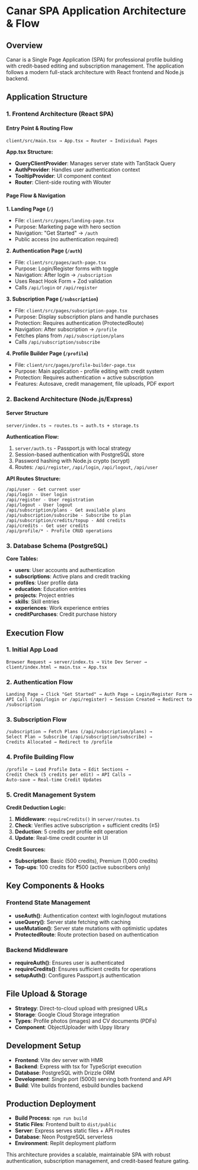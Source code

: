 # Canar SPA Application Architecture & Flow

## Overview
Canar is a Single Page Application (SPA) for professional profile building with credit-based editing and subscription management. The application follows a modern full-stack architecture with React frontend and Node.js backend.

## Application Structure

### 1. Frontend Architecture (React SPA)

#### Entry Point & Routing Flow
```
client/src/main.tsx → App.tsx → Router → Individual Pages
```

**App.tsx Structure:**
- **QueryClientProvider**: Manages server state with TanStack Query
- **AuthProvider**: Handles user authentication context
- **TooltipProvider**: UI component context
- **Router**: Client-side routing with Wouter

#### Page Flow & Navigation

**1. Landing Page (`/`)**
- File: `client/src/pages/landing-page.tsx`
- Purpose: Marketing page with hero section
- Navigation: "Get Started" → `/auth`
- Public access (no authentication required)

**2. Authentication Page (`/auth`)**
- File: `client/src/pages/auth-page.tsx`
- Purpose: Login/Register forms with toggle
- Navigation: After login → `/subscription`
- Uses React Hook Form + Zod validation
- Calls `/api/login` or `/api/register`

**3. Subscription Page (`/subscription`)**
- File: `client/src/pages/subscription-page.tsx`
- Purpose: Display subscription plans and handle purchases
- Protection: Requires authentication (ProtectedRoute)
- Navigation: After subscription → `/profile`
- Fetches plans from `/api/subscription/plans`
- Calls `/api/subscription/subscribe`

**4. Profile Builder Page (`/profile`)**
- File: `client/src/pages/profile-builder-page.tsx`
- Purpose: Main application - profile editing with credit system
- Protection: Requires authentication + active subscription
- Features: Autosave, credit management, file uploads, PDF export

### 2. Backend Architecture (Node.js/Express)

#### Server Structure
```
server/index.ts → routes.ts → auth.ts + storage.ts
```

**Authentication Flow:**
1. `server/auth.ts` - Passport.js with local strategy
2. Session-based authentication with PostgreSQL store
3. Password hashing with Node.js crypto (scrypt)
4. Routes: `/api/register`, `/api/login`, `/api/logout`, `/api/user`

**API Routes Structure:**
```
/api/user - Get current user
/api/login - User login
/api/register - User registration
/api/logout - User logout
/api/subscription/plans - Get available plans
/api/subscription/subscribe - Subscribe to plan
/api/subscription/credits/topup - Add credits
/api/credits - Get user credits
/api/profile/* - Profile CRUD operations
```

### 3. Database Schema (PostgreSQL)

**Core Tables:**
- **users**: User accounts and authentication
- **subscriptions**: Active plans and credit tracking
- **profiles**: User profile data
- **education**: Education entries
- **projects**: Project entries  
- **skills**: Skill entries
- **experiences**: Work experience entries
- **creditPurchases**: Credit purchase history

## Execution Flow

### 1. Initial App Load
```
Browser Request → server/index.ts → Vite Dev Server → client/index.html → main.tsx → App.tsx
```

### 2. Authentication Flow
```
Landing Page → Click "Get Started" → Auth Page → Login/Register Form → 
API Call (/api/login or /api/register) → Session Created → Redirect to /subscription
```

### 3. Subscription Flow
```
/subscription → Fetch Plans (/api/subscription/plans) → 
Select Plan → Subscribe (/api/subscription/subscribe) → 
Credits Allocated → Redirect to /profile
```

### 4. Profile Building Flow
```
/profile → Load Profile Data → Edit Sections → 
Credit Check (5 credits per edit) → API Calls → 
Auto-save → Real-time Credit Updates
```

### 5. Credit Management System

**Credit Deduction Logic:**
1. **Middleware**: `requireCredits()` in `server/routes.ts`
2. **Check**: Verifies active subscription + sufficient credits (≥5)
3. **Deduction**: 5 credits per profile edit operation
4. **Update**: Real-time credit counter in UI

**Credit Sources:**
- **Subscription**: Basic (500 credits), Premium (1,000 credits)
- **Top-ups**: 100 credits for ₹500 (active subscribers only)

## Key Components & Hooks

### Frontend State Management
- **useAuth()**: Authentication context with login/logout mutations
- **useQuery()**: Server state fetching with caching
- **useMutation()**: Server state mutations with optimistic updates
- **ProtectedRoute**: Route protection based on authentication

### Backend Middleware
- **requireAuth()**: Ensures user is authenticated
- **requireCredits()**: Ensures sufficient credits for operations
- **setupAuth()**: Configures Passport.js authentication

## File Upload & Storage
- **Strategy**: Direct-to-cloud upload with presigned URLs
- **Storage**: Google Cloud Storage integration
- **Types**: Profile photos (images) and CV documents (PDFs)
- **Component**: ObjectUploader with Uppy library

## Development Setup
- **Frontend**: Vite dev server with HMR
- **Backend**: Express with tsx for TypeScript execution
- **Database**: PostgreSQL with Drizzle ORM
- **Development**: Single port (5000) serving both frontend and API
- **Build**: Vite builds frontend, esbuild bundles backend

## Production Deployment
- **Build Process**: `npm run build`
- **Static Files**: Frontend built to `dist/public`
- **Server**: Express serves static files + API routes
- **Database**: Neon PostgreSQL serverless
- **Environment**: Replit deployment platform

This architecture provides a scalable, maintainable SPA with robust authentication, subscription management, and credit-based feature gating.